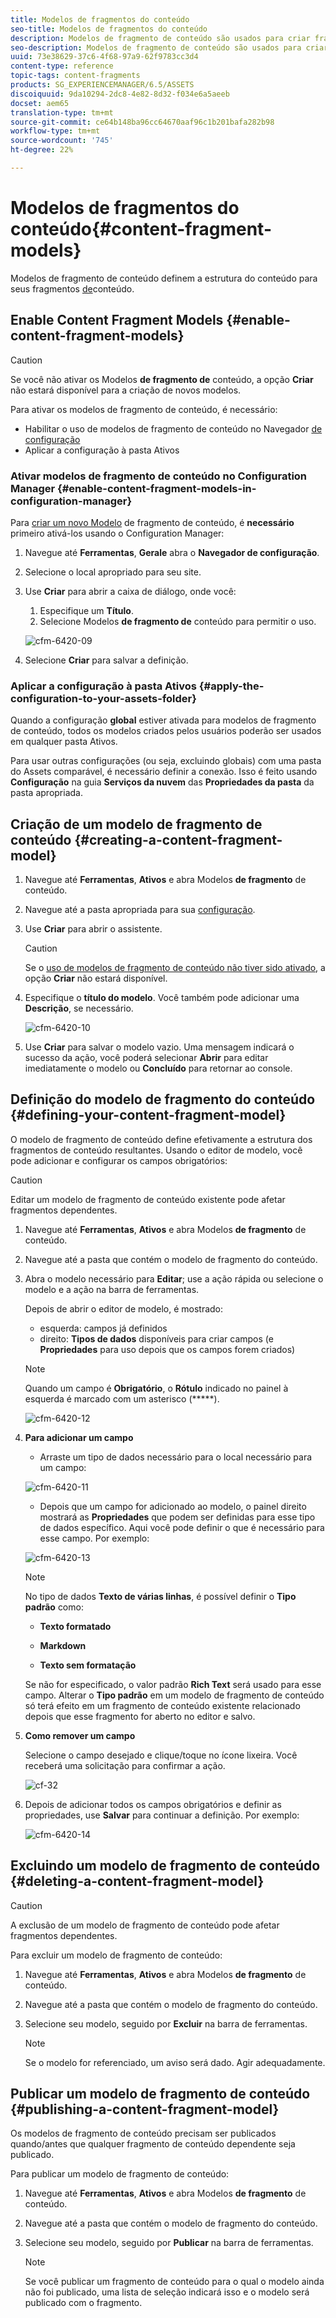 ```yaml
---
title: Modelos de fragmentos do conteúdo
seo-title: Modelos de fragmentos do conteúdo
description: Modelos de fragmento de conteúdo são usados para criar fragmentos de conteúdo com conteúdo estruturado.
seo-description: Modelos de fragmento de conteúdo são usados para criar fragmentos de conteúdo com conteúdo estruturado.
uuid: 73e38629-37c6-4f68-97a9-62f9783cc3d4
content-type: reference
topic-tags: content-fragments
products: SG_EXPERIENCEMANAGER/6.5/ASSETS
discoiquuid: 9da10294-2dc8-4e82-8d32-f034e6a5aeeb
docset: aem65
translation-type: tm+mt
source-git-commit: ce64b148ba96cc64670aaf96c1b201bafa282b98
workflow-type: tm+mt
source-wordcount: '745'
ht-degree: 22%

---
```



# Modelos de fragmentos do conteúdo{#content-fragment-models}

Modelos de fragmento de conteúdo definem a estrutura do conteúdo para seus fragmentos [de](/help/assets/content-fragments/content-fragments.md)conteúdo.

## Enable Content Fragment Models {#enable-content-fragment-models}

>[!CAUTION]
>
>Se você não ativar os Modelos **de fragmento de** conteúdo, a opção **Criar** não estará disponível para a criação de novos modelos.

Para ativar os modelos de fragmento de conteúdo, é necessário:

* Habilitar o uso de modelos de fragmento de conteúdo no Navegador [de configuração](/help/sites-administering/configurations.md)
* Aplicar a configuração à pasta Ativos

### Ativar modelos de fragmento de conteúdo no Configuration Manager {#enable-content-fragment-models-in-configuration-manager}

Para [criar um novo Modelo](#creating-a-content-fragment-model) de fragmento de conteúdo, é **necessário** primeiro ativá-los usando o Configuration Manager:

1. Navegue até **Ferramentas**, **Gerale** abra o **Navegador de configuração**.
1. Selecione o local apropriado para seu site.
1. Use **Criar** para abrir a caixa de diálogo, onde você:

   1. Especifique um **Título**.
   1. Selecione Modelos **de fragmento de** conteúdo para permitir o uso.

   ![cfm-6420-09](assets/cfm-6420-09.png)

1. Selecione **Criar** para salvar a definição.

### Aplicar a configuração à pasta Ativos {#apply-the-configuration-to-your-assets-folder}

Quando a configuração **global** estiver ativada para modelos de fragmento de conteúdo, todos os modelos criados pelos usuários poderão ser usados em qualquer pasta Ativos.

Para usar outras configurações (ou seja, excluindo globais) com uma pasta do Assets comparável, é necessário definir a conexão. Isso é feito usando **Configuração** na guia **Serviços da nuvem** das **Propriedades da pasta** da pasta apropriada.

## Criação de um modelo de fragmento de conteúdo {#creating-a-content-fragment-model}

1. Navegue até **Ferramentas**, **Ativos** e abra Modelos **de fragmento** de conteúdo.
1. Navegue até a pasta apropriada para sua [configuração](#enable-content-fragment-models).
1. Use **Criar** para abrir o assistente.

   >[!CAUTION]
   >
   >Se o [uso de modelos de fragmento de conteúdo não tiver sido ativado](#enable-content-fragment-models), a opção **Criar** não estará disponível.

1. Especifique o **título do modelo**. Você também pode adicionar uma **Descrição**, se necessário.

   ![cfm-6420-10](assets/cfm-6420-10.png)

1. Use **Criar** para salvar o modelo vazio. Uma mensagem indicará o sucesso da ação, você poderá selecionar **Abrir** para editar imediatamente o modelo ou **Concluído** para retornar ao console.

## Definição do modelo de fragmento do conteúdo {#defining-your-content-fragment-model}

O modelo de fragmento de conteúdo define efetivamente a estrutura dos fragmentos de conteúdo resultantes. Usando o editor de modelo, você pode adicionar e configurar os campos obrigatórios:

>[!CAUTION]
>
>Editar um modelo de fragmento de conteúdo existente pode afetar fragmentos dependentes.

1. Navegue até **Ferramentas**, **Ativos** e abra Modelos **de fragmento** de conteúdo.

1. Navegue até a pasta que contém o modelo de fragmento do conteúdo.
1. Abra o modelo necessário para **Editar**; use a ação rápida ou selecione o modelo e a ação na barra de ferramentas.

   Depois de abrir o editor de modelo, é mostrado:

   * esquerda: campos já definidos
   * direito: **Tipos de dados** disponíveis para criar campos (e **Propriedades** para uso depois que os campos forem criados)

   >[!NOTE]
   >
   >Quando um campo é **Obrigatório**, o **Rótulo** indicado no painel à esquerda é marcado com um asterisco (*****).

   ![cfm-6420-12](assets/cfm-6420-12.png)

1. **Para adicionar um campo**

   * Arraste um tipo de dados necessário para o local necessário para um campo:

   ![cfm-6420-11](assets/cfm-6420-11.png)

   * Depois que um campo for adicionado ao modelo, o painel direito mostrará as **Propriedades** que podem ser definidas para esse tipo de dados específico. Aqui você pode definir o que é necessário para esse campo. Por exemplo:

   ![cfm-6420-13](assets/cfm-6420-13.png)

   >[!NOTE]
   No tipo de dados **Texto de várias linhas**, é possível definir o **Tipo padrão** como:
   * **Texto formatado**

   * **Markdown**

   * **Texto sem formatação**

   Se não for especificado, o valor padrão **Rich Text** será usado para esse campo.
   Alterar o **Tipo padrão** em um modelo de fragmento de conteúdo só terá efeito em um fragmento de conteúdo existente relacionado depois que esse fragmento for aberto no editor e salvo.

1. **Como remover um campo**

   Selecione o campo desejado e clique/toque no ícone lixeira. Você receberá uma solicitação para confirmar a ação.

   ![cf-32](assets/cf-32.png)

1. Depois de adicionar todos os campos obrigatórios e definir as propriedades, use **Salvar** para continuar a definição. Por exemplo:

   ![cfm-6420-14](assets/cfm-6420-14.png)

## Excluindo um modelo de fragmento de conteúdo {#deleting-a-content-fragment-model}

>[!CAUTION]
A exclusão de um modelo de fragmento de conteúdo pode afetar fragmentos dependentes.

Para excluir um modelo de fragmento de conteúdo:

1. Navegue até **Ferramentas**, **Ativos** e abra Modelos **de fragmento** de conteúdo.

1. Navegue até a pasta que contém o modelo de fragmento do conteúdo.
1. Selecione seu modelo, seguido por **Excluir** na barra de ferramentas.

   >[!NOTE]
   Se o modelo for referenciado, um aviso será dado. Agir adequadamente.

## Publicar um modelo de fragmento de conteúdo {#publishing-a-content-fragment-model}

Os modelos de fragmento de conteúdo precisam ser publicados quando/antes que qualquer fragmento de conteúdo dependente seja publicado.

Para publicar um modelo de fragmento de conteúdo:

1. Navegue até **Ferramentas**, **Ativos** e abra Modelos **de fragmento** de conteúdo.

1. Navegue até a pasta que contém o modelo de fragmento do conteúdo.
1. Selecione seu modelo, seguido por **Publicar** na barra de ferramentas.

   >[!NOTE]
   Se você publicar um fragmento de conteúdo para o qual o modelo ainda não foi publicado, uma lista de seleção indicará isso e o modelo será publicado com o fragmento.

